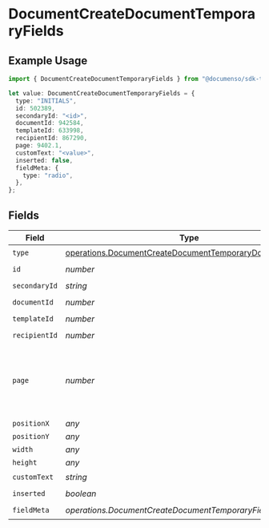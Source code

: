 # DocumentCreateDocumentTemporaryFields

## Example Usage

```typescript
import { DocumentCreateDocumentTemporaryFields } from "@documenso/sdk-typescript/models/operations";

let value: DocumentCreateDocumentTemporaryFields = {
  type: "INITIALS",
  id: 502389,
  secondaryId: "<id>",
  documentId: 942584,
  templateId: 633998,
  recipientId: 867290,
  page: 9402.1,
  customText: "<value>",
  inserted: false,
  fieldMeta: {
    type: "radio",
  },
};
```

## Fields

| Field                                                                                                                              | Type                                                                                                                               | Required                                                                                                                           | Description                                                                                                                        |
| ---------------------------------------------------------------------------------------------------------------------------------- | ---------------------------------------------------------------------------------------------------------------------------------- | ---------------------------------------------------------------------------------------------------------------------------------- | ---------------------------------------------------------------------------------------------------------------------------------- |
| `type`                                                                                                                             | [operations.DocumentCreateDocumentTemporaryDocumentsType](../../models/operations/documentcreatedocumenttemporarydocumentstype.md) | :heavy_check_mark:                                                                                                                 | N/A                                                                                                                                |
| `id`                                                                                                                               | *number*                                                                                                                           | :heavy_check_mark:                                                                                                                 | N/A                                                                                                                                |
| `secondaryId`                                                                                                                      | *string*                                                                                                                           | :heavy_check_mark:                                                                                                                 | N/A                                                                                                                                |
| `documentId`                                                                                                                       | *number*                                                                                                                           | :heavy_check_mark:                                                                                                                 | N/A                                                                                                                                |
| `templateId`                                                                                                                       | *number*                                                                                                                           | :heavy_check_mark:                                                                                                                 | N/A                                                                                                                                |
| `recipientId`                                                                                                                      | *number*                                                                                                                           | :heavy_check_mark:                                                                                                                 | N/A                                                                                                                                |
| `page`                                                                                                                             | *number*                                                                                                                           | :heavy_check_mark:                                                                                                                 | The page number of the field on the document. Starts from 1.                                                                       |
| `positionX`                                                                                                                        | *any*                                                                                                                              | :heavy_minus_sign:                                                                                                                 | N/A                                                                                                                                |
| `positionY`                                                                                                                        | *any*                                                                                                                              | :heavy_minus_sign:                                                                                                                 | N/A                                                                                                                                |
| `width`                                                                                                                            | *any*                                                                                                                              | :heavy_minus_sign:                                                                                                                 | N/A                                                                                                                                |
| `height`                                                                                                                           | *any*                                                                                                                              | :heavy_minus_sign:                                                                                                                 | N/A                                                                                                                                |
| `customText`                                                                                                                       | *string*                                                                                                                           | :heavy_check_mark:                                                                                                                 | N/A                                                                                                                                |
| `inserted`                                                                                                                         | *boolean*                                                                                                                          | :heavy_check_mark:                                                                                                                 | N/A                                                                                                                                |
| `fieldMeta`                                                                                                                        | *operations.DocumentCreateDocumentTemporaryFieldMeta*                                                                              | :heavy_check_mark:                                                                                                                 | N/A                                                                                                                                |